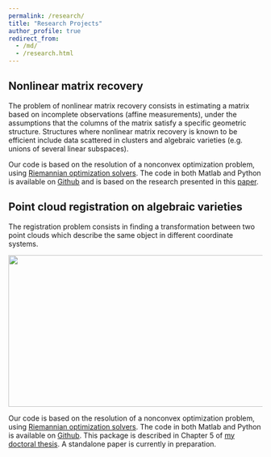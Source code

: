 ```yaml
---
permalink: /research/
title: "Research Projects"
author_profile: true
redirect_from:
  - /md/
  - /research.html
---
```


## Nonlinear matrix recovery

The problem of nonlinear matrix recovery consists in estimating a matrix based on incomplete observations (affine measurements), under the assumptions that the columns of the matrix satisfy a specific geometric structure. Structures where nonlinear matrix recovery is known to be efficient include data scattered in clusters and algebraic varieties (e.g. unions of several linear subspaces).

Our code is based on the resolution of a nonconvex optimization problem, using [Riemannian optimization solvers](https://manopt.org). The code in both Matlab and Python is available on [Github](https://github.com/flgoyens/nonlinear-matrix-recovery) and is based on the research presented in this [paper](https://arxiv.org/abs/2109.06095).

## Point cloud registration on algebraic varieties


The registration problem consists in finding a transformation between two point clouds which describe the same object in different coordinate systems.

<!-- ![Registration image](/images/registration_image.png) -->

<img src="http://flgoyens.github.io/images/registration_image.png" width="1000" height="300" />

Our code is based on the resolution of a nonconvex optimization problem, using [Riemannian optimization solvers](https://manopt.org). The code in both Matlab and Python is available on [Github](https://github.com/flgoyens/variety-registration). This package is described in Chapter 5 of [my doctoral thesis](http://flgoyens.github.io/files/dphil_thesis.pdf). A standalone paper is currently in preparation.
